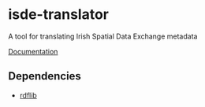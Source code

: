 # isde-translator
A tool for translating Irish Spatial Data Exchange metadata

[Documentation](https://adamml.github.io/isde-translator/html/isde/index.html)

## Dependencies
- [rdflib](https://pypi.org/project/rdflib/)
